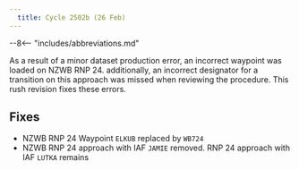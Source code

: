 ```yaml
---
  title: Cycle 2502b (26 Feb)
---
```


--8<-- "includes/abbreviations.md"

As a result of a minor dataset production error, an incorrect waypoint was loaded on NZWB RNP 24. additionally, an incorrect designator for a transition on this approach was missed when reviewing the procedure. This rush revision fixes these errors.

## Fixes
- NZWB RNP 24 Waypoint `ELKUB` replaced by `WB724`
- NZWB RNP 24 approach with IAF `JAMIE` removed. RNP 24 approach with IAF `LUTKA` remains
